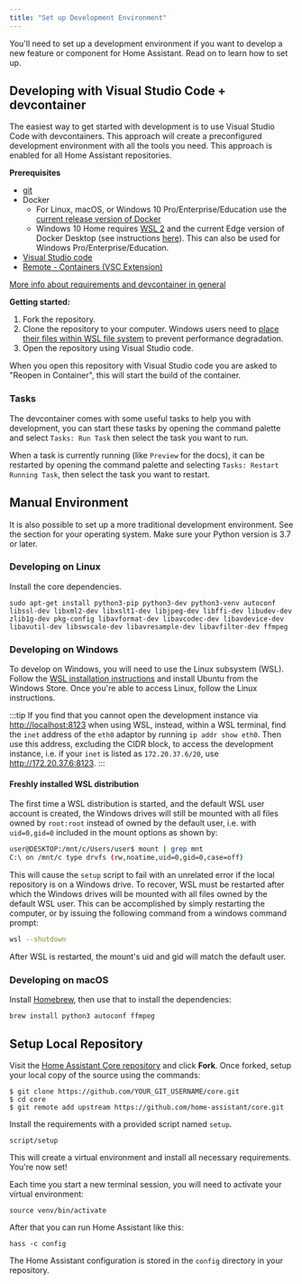 ```yaml
---
title: "Set up Development Environment"
---
```


You'll need to set up a development environment if you want to develop a new feature or component for Home Assistant. Read on to learn how to set up.

## Developing with Visual Studio Code + devcontainer

The easiest way to get started with development is to use Visual Studio Code with devcontainers. This approach will create a preconfigured development environment with all the tools you need. This approach is enabled for all Home Assistant repositories.

**Prerequisites**

- [git](https://git-scm.com/book/en/v2/Getting-Started-Installing-Git)
- Docker
  -  For Linux, macOS, or Windows 10 Pro/Enterprise/Education use the [current release version of Docker](https://docs.docker.com/install/)
  -   Windows 10 Home requires [WSL 2](https://docs.microsoft.com/windows/wsl/install-win10#update-to-wsl-2) and the current Edge version of Docker Desktop (see instructions [here](https://docs.docker.com/docker-for-windows/wsl-tech-preview/)). This can also be used for Windows Pro/Enterprise/Education.
- [Visual Studio code](https://code.visualstudio.com/)
- [Remote - Containers (VSC Extension)][extension-link]

[More info about requirements and devcontainer in general](https://code.visualstudio.com/docs/remote/containers#_getting-started)

[extension-link]: https://marketplace.visualstudio.com/items?itemName=ms-vscode-remote.remote-containers

**Getting started:**

1. Fork the repository.
2. Clone the repository to your computer. Windows users need to [place their files within WSL file system](https://code.visualstudio.com/docs/remote/containers#_open-a-wsl-2-folder-in-a-container-on-windows) to prevent performance degradation.
3. Open the repository using Visual Studio code.

When you open this repository with Visual Studio code you are asked to "Reopen in Container", this will start the build of the container.

### Tasks

The devcontainer comes with some useful tasks to help you with development, you can start these tasks by opening the command palette and select `Tasks: Run Task` then select the task you want to run.

When a task is currently running (like `Preview` for the docs), it can be restarted by opening the command palette and selecting `Tasks: Restart Running Task`, then select the task you want to restart.

## Manual Environment

It is also possible to set up a more traditional development environment. See the section for your operating system. Make sure your Python version is 3.7 or later.

### Developing on Linux

Install the core dependencies.

```shell
sudo apt-get install python3-pip python3-dev python3-venv autoconf libssl-dev libxml2-dev libxslt1-dev libjpeg-dev libffi-dev libudev-dev zlib1g-dev pkg-config libavformat-dev libavcodec-dev libavdevice-dev libavutil-dev libswscale-dev libavresample-dev libavfilter-dev ffmpeg
```

### Developing on Windows

To develop on Windows, you will need to use the Linux subsystem (WSL). Follow the [WSL installation instructions](https://docs.microsoft.com/windows/wsl/install-win10) and install Ubuntu from the Windows Store. Once you're able to access Linux, follow the Linux instructions.

:::tip
If you find that you cannot open the development instance via <http://localhost:8123> when using WSL, instead, within a WSL terminal, find the `inet` address of the `eth0` adaptor by running `ip addr show eth0`. Then use this address, excluding the CIDR block, to access the development instance, i.e. if your `inet` is listed as `172.20.37.6/20`, use <http://172.20.37.6:8123>.
:::

#### Freshly installed WSL distribution

The first time a WSL distribution is started, and the default WSL user account is created, the Windows drives will still be mounted with all files owned by `root:root` instead of owned by the default user, i.e. with `uid=0,gid=0` included in the mount options as shown by:

```bash
user@DESKTOP:/mnt/c/Users/user$ mount | grep mnt
C:\ on /mnt/c type drvfs (rw,noatime,uid=0,gid=0,case=off)
```

This will cause the `setup` script to fail with an unrelated error if the local repository is on a Windows drive. To recover, WSL must be restarted after which the Windows drives will be mounted with all files owned by the default WSL user. This can be accomplished by simply restarting the computer, or by issuing the following command from a windows command prompt:

```bash
wsl --shutdown
```

After WSL is restarted, the mount's uid and gid will match the default user.

### Developing on macOS

Install [Homebrew](https://brew.sh/), then use that to install the dependencies:

```shell
brew install python3 autoconf ffmpeg
```

## Setup Local Repository

Visit the [Home Assistant Core repository](https://github.com/home-assistant/core) and click **Fork**.
Once forked, setup your local copy of the source using the commands:

```shell
$ git clone https://github.com/YOUR_GIT_USERNAME/core.git
$ cd core
$ git remote add upstream https://github.com/home-assistant/core.git
```

Install the requirements with a provided script named `setup`.

```shell
script/setup
```

This will create a virtual environment and install all necessary requirements. You're now set! 

Each time you start a new terminal session, you will need to activate your virtual environment:

```shell
source venv/bin/activate
```

After that you can run Home Assistant like this:

```shell
hass -c config
```

The Home Assistant configuration is stored in the `config` directory in your repository.
